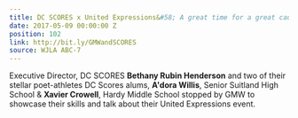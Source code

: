 ```yaml
---
title: DC SCORES x United Expressions&#58; A great time for a great cause
date: 2017-05-09 00:00:00 Z
position: 102
link: http://bit.ly/GMWandSCORES
source: WJLA ABC-7
---
```


Executive Director, DC SCORES **Bethany Rubin Henderson** and two of their stellar poet-athletes DC Scores alums, **A'dora Willis**, Senior Suitland High School & **Xavier Crowell**, Hardy Middle School stopped by GMW to showcase their skills and talk about their United Expressions event.